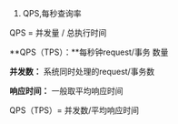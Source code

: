 1. QPS,每秒查询率

QPS = 并发量 / 总执行时间

**QPS（TPS）：**每秒钟request/事务 数量

**并发数：** 系统同时处理的request/事务数

**响应时间：**  一般取平均响应时间

QPS（TPS）= 并发数/平均响应时间